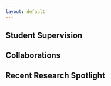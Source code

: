 ```yaml
---
layout: default
---
```


<!-- ## AI Research Group @ DI Sapienza <a name="research"></a>
I am a computer scientist and professor interested in building intelligent machines. I started with **computer vision**, trying to give machines the gift of observing the world through cameras (eyes) as humans do. I am currently expanding my research toward being "contaminated" by different fields such as (in order of importance): **machine learning, vision, natural language processing (NLP), computer graphics, biometrics, cybersecurity, and the interactions of those**. I also sympathize with the [slow science movement](http://slow-science.org) when applied to science in computer vision and machine learning.

**<span style="color:red;">NEW:</span>** I am looking for a **postdoc**---though also I am open to students that have a master degree with experience in vision/ML. Project is on _proactive defense to avoid image manipulations and robustness of AI_. If interest please write an email directly with **[postdoc]** tag in the email subject.

As I am building an international group and lab in Sapienza if you are a brilliant and motivated master's student at Sapienza and you seek to pursue a Doctorate of Philosophy (Ph.D.) in AI and Computer Science, [please get in touch with me](workwithme.md)! Possibility of internships during the Ph.D. in the US to USC, USC ISI, MSU and possibly Amazon, Meta AI.
-->

## Student Supervision

<!--table>
  <tr>
    <td><a href="https://www.linkedin.com/in/senadbeadini/" class="circle">
	<img height="128" width="128" src="https://senad96.github.io/assets/img/pic1.jpeg" alt="Senad Beadini"></a>
	<span style="white-space: pre-line">
		<small><b>Senad Beadini</b>
		Research Assistant @ Sapienza
		<b>Topic:</b> Energy-Based Models and Adversarial Attacks
		<b>Master Thesis:</b> <a href="https://github.com/senad96/TransformRobustness/blob/main/Master_Thesis_.pdf">On the Sensitivity and Uncertainty of Convolution Neural Networks to Adversarial Perturbations</a> - <a href="https://github.com/senad96/TransformRobustness/blob/main/presentation_master_thesis.pdf">Presentation</a>
		<b>Paper and Presentation:</b> <a href="https://arxiv.org/pdf/2304.04033.pdf">Paper@Ital-IA - Workshop on Cybersecurity</a> - <a href="https://www.ital-ia2023.it/submission/73/presentation">Presentation</a>
		<b>Project Page:</b> <a href="https://github.com/senad96/Robust-Generative">Exploring the Connection between Robust and Generative Models</a>
		<b>Now:</b> Research Engineer at Eustema S.p.a.
		</small>
	</span></td>
    <td><a href="https://www.linkedin.com/in/mozhdeh-rouhsedaghat/" class="circle">
	<img height="128" width="128" src="https://scholar.googleusercontent.com/citations?view_op=medium_photo&user=aOXyE-MAAAAJ&citpid=13" alt="Mozhdeh Rouhsedaghat"></a>
	<span style="white-space: pre-line">
		<small><b>Mozhdeh Rouhsedaghat</b>
		Ph.D. @ USC
		Co-advised with <a href='https://mcl.usc.edu/people/cckuo/'>Prof. CCJ Kuo (USC)</a>
		<b>Topic:</b> Image Synthesis with Robust Models
		<b>Paper:</b> <a href="https://arxiv.org/pdf/2209.11549">AAAI 2023</a>
		<b>Project Page:</b> <a href="https://github.com/mozhdehrouhsedaghat/magic">Github</a> - <a href="https://mozhdehrouhsedaghat.github.io/magic.html">Project Website</a>
		<b>Now:</b> Lead Data Scientist at PayPal
		</small>
	</span></td>
  </tr>
  <tr>
    <td><a href="https://www.linkedin.com/in/mozhdeh-rouhsedaghat/" class="circle">
	<img height="128" width="128" src="https://secure.gravatar.com/avatar/1702159a636f2d0d50f308d79bd3a89b?s=800&d=identicon" alt="Xiao Guo"></a>
	<span style="white-space: pre-line">
		<small><b>Xiao Guo</b>
		Ph.D. student @ MSU
		Co-supervised with <a href="https://www.cse.msu.edu/~liuxm/index2.html">Prof. Xiaoming Liu</a>
		<b>Topic:</b> Media Forensics
		<b>Paper:</b> <a href="https://openaccess.thecvf.com/content/CVPR2023/papers/Guo_Hierarchical_Fine-Grained_Image_Forgery_Detection_and_Localization_CVPR_2023_paper.pdf">CVPR 2023</a>
		<b>Project Page:</b> <a href="https://github.com/CHELSEA234/HiFi_IFDL">Github</a>
		<b>Now:</b> Intern at Amazon Alexa Los Angeles
		</small>
	</span></td>
  </tr>
</table-->


## Collaborations


<!--table>
    <tr>
      <th>USC</th>
      <th>UCLA</th>
      <th>MSU</th>
    </tr>
    <tr>
      <td><img width="120%" src='https://media.defense.gov/2020/Apr/28/2002289893/-1/-1/0/200428-N-NO090-1004.PNG'/></td>
      <td><img width="75%" src='https://upload.wikimedia.org/wikipedia/commons/thumb/0/0d/The_University_of_California_UCLA.svg/800px-The_University_of_California_UCLA.svg.png' /></td>
      <td><img width="120%" src='https://upload.wikimedia.org/wikipedia/en/thumb/5/53/Michigan_State_University_seal.svg/640px-Michigan_State_University_seal.svg.png'/></td>
    </tr>
</table-->




## Recent Research Spotlight

